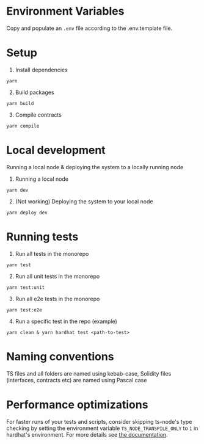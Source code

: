 # Environment Variables

Copy and populate an `.env` file according to the .env.template file.

# Setup

1. Install dependencies

```shell
yarn
```

2. Build packages

```shell
yarn build
```

3. Compile contracts

```shell
yarn compile
```

# Local development

Running a local node & deploying the system to a locally running node

1. Running a local node

```shell
yarn dev
```

2. (Not working) Deploying the system to your local node

```shell
yarn deploy dev
```

# Running tests

1. Run all tests in the monorepo

```shell
yarn test
```

2. Run all unit tests in the monorepo

```shell
yarn test:unit
```

3. Run all e2e tests in the monorepo

```shell
yarn test:e2e
```

4. Run a specific test in the repo (example)

```shell
yarn clean & yarn hardhat test <path-to-test>
```

# Naming conventions

TS files and all folders are named using kebab-case, Solidity files (interfaces, contracts etc) are
named using Pascal case

# Performance optimizations

For faster runs of your tests and scripts, consider skipping ts-node's type checking by setting the
environment variable `TS_NODE_TRANSPILE_ONLY` to `1` in hardhat's environment. For more details see
[the documentation](https://hardhat.org/guides/typescript.html#performance-optimizations).
